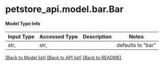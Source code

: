 # petstore_api.model.bar.Bar

#### Model Type Info
Input Type | Accessed Type | Description | Notes
------------ | ------------- | ------------- | -------------
str,  | str,  |  | defaults to "bar"

[[Back to Model list]](../../README.md#documentation-for-models) [[Back to API list]](../../README.md#documentation-for-api-endpoints) [[Back to README]](../../README.md)

